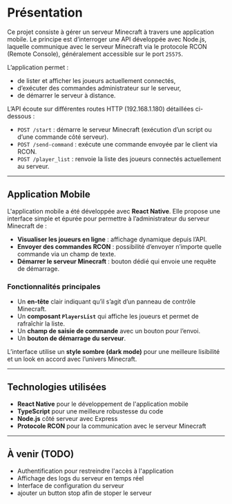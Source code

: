 # Présentation

Ce projet consiste à gérer un serveur Minecraft à travers une application mobile. Le principe est d’interroger une API développée avec Node.js, laquelle communique avec le serveur Minecraft via le protocole RCON (Remote Console), généralement accessible sur le port `25575`.

L’application permet :

- de lister et afficher les joueurs actuellement connectés,
- d’exécuter des commandes administrateur sur le serveur,
- de démarrer le serveur à distance.

L’API écoute sur différentes routes HTTP (192.168.1.180) détaillées ci-dessous :

- `POST /start` : démarre le serveur Minecraft (exécution d’un script ou d’une commande côté serveur).
- `POST /send-command` : exécute une commande envoyée par le client via RCON.
- `POST /player_list` : renvoie la liste des joueurs connectés actuellement au serveur.

---

## Application Mobile

L'application mobile a été développée avec **React Native**. Elle propose une interface simple et épurée pour permettre à l’administrateur du serveur Minecraft de :

- **Visualiser les joueurs en ligne** : affichage dynamique depuis l’API.
- **Envoyer des commandes RCON** : possibilité d’envoyer n’importe quelle commande via un champ de texte.
- **Démarrer le serveur Minecraft** : bouton dédié qui envoie une requête de démarrage.

### Fonctionnalités principales

- Un **en-tête** clair indiquant qu’il s’agit d’un panneau de contrôle Minecraft.
- Un **composant `PlayersList`** qui affiche les joueurs et permet de rafraîchir la liste.
- Un **champ de saisie de commande** avec un bouton pour l’envoi.
- Un **bouton de démarrage du serveur**.

L’interface utilise un **style sombre (dark mode)** pour une meilleure lisibilité et un look en accord avec l’univers Minecraft.

---

## Technologies utilisées

- **React Native** pour le développement de l'application mobile
- **TypeScript** pour une meilleure robustesse du code
- **Node.js** côté serveur avec Express
- **Protocole RCON** pour la communication avec le serveur Minecraft

---

## À venir (TODO)

- Authentification pour restreindre l'accès à l'application
- Affichage des logs du serveur en temps réel
- Interface de configuration du serveur
- ajouter un button stop afin de stoper le serveur
